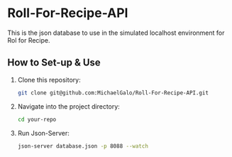# Roll-For-Recipe-API

This is the json database to use in the simulated localhost environment for Rol for Recipe. 

## How to Set-up & Use


1. Clone this repository:
    ```bash
    git clone git@github.com:MichaelGalo/Roll-For-Recipe-API.git
    ```

2. Navigate into the project directory:
    ```bash
    cd your-repo
    ```

3. Run Json-Server:
    ```bash
    json-server database.json -p 8088 --watch
    ```
